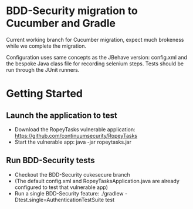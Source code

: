 BDD-Security migration to Cucumber and Gradle
=================================================
Current working branch for Cucumber migration, expect much brokeness while we complete the migration.

Configuration uses same concepts as the JBehave version: config.xml and the bespoke Java class file for recording selenium steps.
Tests should be run through the JUnit runners.

# Getting Started
## Launch the application to test
* Download the RopeyTasks vulnerable application: https://github.com/continuumsecurity/RopeyTasks
* Start the vulnerable app: java -jar ropeytasks.jar

## Run BDD-Security tests
* Checkout the BDD-Security cukesecure branch
* (The default config.xml and RopeyTasksApplication.java are already configured to test that vulnerable app)
* Run a single BDD-Security feature: ./gradlew -Dtest.single=AuthenticationTestSuite test

